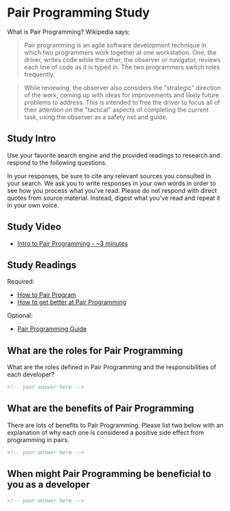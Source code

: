 # Pair Programming Study

What is Pair Programming? Wikipedia says:

> Pair programming is an agile software development technique in which two
> programmers work together at one workstation. One, the driver, writes code
> while the other, the observer or navigator, reviews each line of code as it
> is typed in. The two programmers switch roles frequently.

> While reviewing, the observer also considers the "strategic" direction of the
> work, coming up with ideas for improvements and likely future problems to
> address. This is intended to free the driver to focus all of their attention
> on the "tactical" aspects of completing the current task, using the observer
> as a safety net and guide.

## Study Intro

Use your favorite search engine and the provided readings to research and
respond to the following questions.

In your responses, be sure to cite any relevant sources you consulted in your
search. We ask you to write responses in your own words in order to see how you
process what you've read. Please do not respond with direct quotes from source
material. Instead, digest what you've read and repeat it in your own voice.

## Study Video

- [Intro to Pair Programming - ~3 minutes](https://generalassembly.wistia.com/medias/hvtig580dk)

## Study Readings

Required:
- [How to Pair Program](http://anh.cs.luc.edu/170/Kindergarten.html)
- [How to get better at Pair Programming](https://thoughtbot.com/blog/how-to-get-better-at-pair-programming)

Optional:
- [Pair Programming Guide](https://medium.com/@weblab_tech/pair-programming-guide-a76ca43ff389)

## What are the roles for Pair Programming

What are the roles defined in Pair Programming and the responsibilities of each
developer?

```md
<!-- your answer here -->
```

## What are the benefits of Pair Programming

There are lots of benefits to Pair Programming. Please list two below with an
explanation of why each one is considered a positive side effect from
programming in pairs.

```md
<!-- your answer here -->
```

## When might Pair Programming be beneficial to you as a developer

```md
<!-- your answer here -->
```
